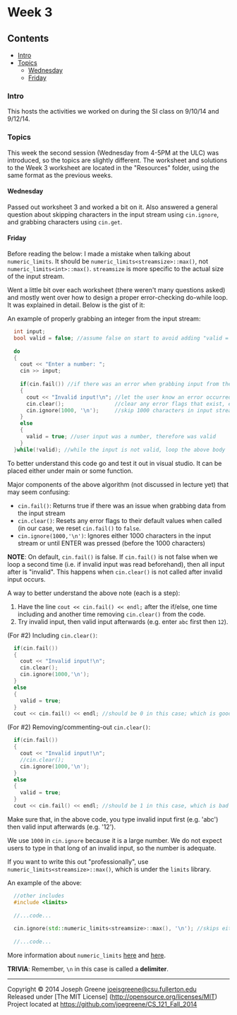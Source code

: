# Week 3

## Contents
- [Intro](#intro)
- [Topics](#topics)
  - [Wednesday](#wednesday)
  - [Friday](#friday)
  
### Intro
This hosts the activities we worked on during the SI class on 9/10/14 and 9/12/14.

### Topics
This week the second session (Wednesday from 4-5PM at the ULC) was introduced, so the topics are slightly different. The worksheet and solutions 
to the Week 3 worksheet are located in the "Resources" folder, using the same format as the previous weeks.

#### Wednesday
Passed out worksheet 3 and worked a bit on it. Also answered a general question about skipping characters in the input stream using `cin.ignore`, 
and grabbing characters using `cin.get`.

#### Friday
Before reading the below: I made a mistake when talking about `numeric_limits`. It should be `numeric_limits<streamsize>::max()`, not 
`numeric_limits<int>::max()`. `streamsize` is more specific to the actual size of the input stream.

Went a little bit over each worksheet (there weren't many questions asked) and mostly went over how to design a proper 
error-checking do-while loop. It was explained in detail. Below is the gist of it:

An example of properly grabbing an integer from the input stream:
```C++
  int input;
  bool valid = false; //assume false on start to avoid adding "valid = false" in "if(cin.fail())"
  
  do
  {
    cout << "Enter a number: ";
    cin >> input;
    
    if(cin.fail()) //if there was an error when grabbing input from the input stream
    {
      cout << "Invalid input!\n"; //let the user know an error occurred
      cin.clear();                //clear any error flags that exist, e.g. cin.fail() being true at the moment
      cin.ignore(1000, '\n');     //skip 1000 characters in input stream or until a newline is seen (e.g. when user pressed ENTER)
    }
    else
    {
      valid = true; //user input was a number, therefore was valid
    }
  }while(!valid); //while the input is not valid, loop the above body
```

To better understand this code go and test it out in visual studio. It can be placed either under main or some function.

Major components of the above algorithm (not discussed in lecture yet) that may seem confusing:
- `cin.fail()`: Returns true if there was an issue when grabbing data from the input stream
- `cin.clear()`: Resets any error flags to their default values when called (in our case, we reset `cin.fail()` to `false`.
- `cin.ignore(1000,'\n')`: Ignores either 1000 characters in the input stream or until ENTER was pressed (before the 1000 characters)

__NOTE__: On default, `cin.fail()` is false. If `cin.fail()` is not false when we loop a second time (i.e. if invalid input was read 
beforehand), then all input after is "invalid". This happens when `cin.clear()` is not called after invalid input occurs.

A way to better understand the above note (each is a step): 
1. Have the line `cout << cin.fail() << endl;` after the if/else, one time including and another time removing `cin.clear()` from the code.
2. Try invalid input, then valid input afterwards (e.g. enter `abc` first then `12`).

(For #2) Including `cin.clear()`:
```C++
  if(cin.fail())
  {
    cout << "Invalid input!\n";
    cin.clear();
    cin.ignore(1000,'\n');
  }
  else
  {
    valid = true;
  }
  cout << cin.fail() << endl; //should be 0 in this case; which is good as that's cin.fail()'s default value
```

(For #2) Removing/commenting-out `cin.clear()`:
```C++
  if(cin.fail())
  {
    cout << "Invalid input!\n";
    //cin.clear();
    cin.ignore(1000,'\n');
  }
  else
  {
    valid = true;
  }
  cout << cin.fail() << endl; //should be 1 in this case, which is bad if we loop through a second time
```

Make sure that, in the above code, you type invalid input first (e.g. 'abc') then valid input afterwards (e.g. '12').

We use `1000` in `cin.ignore` because it is a large number. We do not expect users to type in that long of an invalid input, so the number is adequate. 

If you want to write this out "professionally", use `numeric_limits<streamsize>::max()`, which is under the `limits` library.

An example of the above:
```C++
  //other includes
  #include <limits>
  
  //...code...
  
  cin.ignore(std::numeric_limits<streamsize>::max(), '\n'); //skips either 2^31 - 1 characters or until the input stream hits a newline
  
  //...code...
```

More information about `numeric_limits` [here](http://www.cplusplus.com/reference/limits/numeric_limits/) and [here](http://stackoverflow.com/questions/10938363/using-cin-ignore-not-sure-how-to-make-it-work).

__TRIVIA__: Remember, `\n` in this case is called a __delimiter__.

-------------------------------------------------------------------------------

Copyright &copy; 2014 Joseph Greene <joeisgreene@csu.fullerton.edu>  
Released under [The MIT License] (http://opensource.org/licenses/MIT)  
Project located at <https://github.com/joegreene/CS_121_Fall_2014>